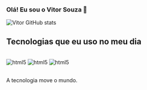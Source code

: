 ### Olá! Eu sou o Vitor Souza 👋

![Vitor GitHub stats](https://github-readme-stats.vercel.app/api?username=VitorSouza01&show_icons=true&theme=dracula)

## Tecnologias que eu uso no meu dia

<div style="display: inline_block"><br/>
    <img align="centar" alt="html5" src="https://img.shields.io/badge/HTML5-E34F26?style=for-the-badge&logo=html5&logoColor=white" />
    <img align="centar" alt="html5" src="https://img.shields.io/badge/CSS3-1572B6?style=for-the-badge&logo=css3&logoColor=white" />
    <img align="centar" alt="html5" src="https://img.shields.io/badge/Python-3776AB?style=for-the-badge&logo=python&logoColor=white" />
</div><br/>

A tecnologia move o mundo.

